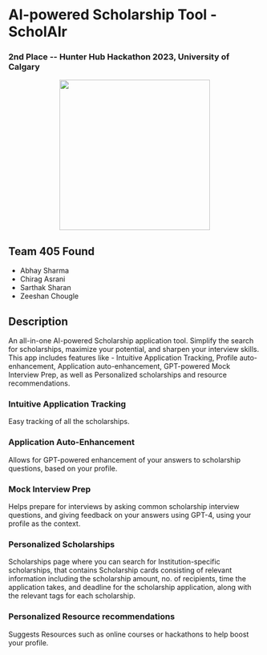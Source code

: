 # ****AI-powered Scholarship Tool**** - ScholAIr
### 2nd Place -- Hunter Hub Hackathon 2023, University of Calgary

<p align="center">
  <img width="300" src="">
</p>

## Team 405 Found
- Abhay Sharma
- Chirag Asrani
- Sarthak Sharan
- Zeeshan Chougle

## Description
An all-in-one AI-powered Scholarship application tool. Simplify the search for scholarships, maximize your potential, and sharpen your interview skills. This app includes features like - Intuitive Application Tracking, Profile auto-enhancement, Application auto-enhancement, GPT-powered Mock Interview Prep, as well as Personalized scholarships and resource recommendations.

### Intuitive Application Tracking
Easy tracking of all the scholarships.

### Application Auto-Enhancement
Allows for GPT-powered enhancement of your answers to scholarship questions, based on your profile. 

### Mock Interview Prep
Helps prepare for interviews by asking common scholarship interview questions, and giving feedback on your answers using GPT-4, using your profile as the context.

### Personalized Scholarships
Scholarships page where you can search for Institution-specific scholarships, that contains Scholarship cards consisting of relevant information including the scholarship amount, no. of recipients, time the application takes, and deadline for the scholarship application, along with the relevant tags for each scholarship.

### Personalized Resource recommendations
Suggests Resources such as online courses or hackathons to help boost your profile.
